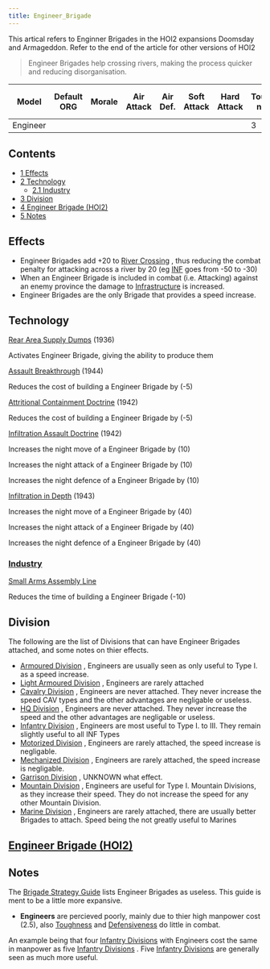 ```yaml
---
title: Engineer_Brigade
---
```


This artical refers to Enginner Brigades in the HOI2 expansions Doomsday and Armageddon. Refer to the end of the article for other versions of HOI2

> Engineer Brigades help crossing rivers, making the process quicker and reducing disorganisation.

| Model    | Default ORG | Morale | Air Attack | Air Def. | Soft Attack | Hard Attack | Tough-ness | Defens-iveness | Soft-ness |     | Cost | Build-time | Man-power | Max Speed | Supply Cons. | Fuel Cons. | Supp. | Transp. Weight | Upgrade Time Factor | Upgrade Cost Factor | Speed Cap Art | Speed Cap Eng | Speed Cap AT | Speed Cap AA |
| -------- | ----------- | ------ | ---------- | -------- | ----------- | ----------- | ---------- | -------------- | --------- | --- | ---- | ---------- | --------- | --------- | ------------ | ---------- | ----- | -------------- | ------------------- | ------------------- | ------------- | ------------- | ------------ | ------------ |
| Engineer |             |        |            |          |             |             | 3          | 5              |           |     | 4    | 45         | 2.5       | 0.5       | 0.12         | 0.1        |       |                | 0.5                 | 1.0                 |               |               |              |              |

## Contents

- [1 Effects](#Effects)
- [2 Technology](#Technology)
  - [2.1 Industry](#Industry)
- [3 Division](#Division)
- [4 Engineer Brigade (HOI2)](#Engineer_Brigade_.28HOI2.29)
- [5 Notes](#Notes)

## Effects

- Engineer Brigades add +20 to [River Crossing](/wiki/index.php?title=River_Crossing&action=edit&redlink=1 "River Crossing (page does not exist)") , thus reducing the combat penalty for attacking across a river by 20 (eg [INF](/wiki/index.php?title=INF&action=edit&redlink=1 "INF (page does not exist)") goes from -50 to -30)
- When an Engineer Brigade is included in combat (i.e. Attacking) against an enemy province the damage to [Infrastructure](/wiki/index.php?title=Infrastructure&action=edit&redlink=1 "Infrastructure (page does not exist)") is increased.
- Engineer Brigades are the only Brigade that provides a speed increase.

## Technology

[Rear Area Supply Dumps](/wiki/index.php?title=Rear_Area_Supply_Dumps&action=edit&redlink=1 "Rear Area Supply Dumps (page does not exist)") (1936)

Activates Engineer Brigade, giving the ability to produce them

[Assault Breakthrough](/wiki/index.php?title=Assault_Breakthrough&action=edit&redlink=1 "Assault Breakthrough (page does not exist)") (1944)

Reduces the cost of building a Engineer Brigade by (-5)

[Attritional Containment Doctrine](/wiki/index.php?title=Attritional_Containment_Doctrine&action=edit&redlink=1 "Attritional Containment Doctrine (page does not exist)") (1942)

Reduces the cost of building a Engineer Brigade by (-5)

[Infiltration Assault Doctrine](/wiki/index.php?title=Infiltration_Assault_Doctrine&action=edit&redlink=1 "Infiltration Assault Doctrine (page does not exist)") (1942)

Increases the night move of a Engineer Brigade by (10)

Increases the night attack of a Engineer Brigade by (10)

Increases the night defence of a Engineer Brigade by (10)

[Infiltration in Depth](/wiki/index.php?title=Infiltration_in_Depth&action=edit&redlink=1 "Infiltration in Depth (page does not exist)") (1943)

Increases the night move of a Engineer Brigade by (40)

Increases the night attack of a Engineer Brigade by (40)

Increases the night defence of a Engineer Brigade by (40)

### [Industry](/wiki/index.php?title=Industry&action=edit&redlink=1 "Industry (page does not exist)")

[Small Arms Assembly Line](/wiki/index.php?title=Small_Arms_Assembly_Line&action=edit&redlink=1 "Small Arms Assembly Line (page does not exist)")

Reduces the time of building a Engineer Brigade (-10)

## Division

The following are the list of Divisions that can have Engineer Brigades attached, and some notes on thier effects.

- [Armoured Division](/wiki/index.php?title=Armoured_Division&action=edit&redlink=1 "Armoured Division (page does not exist)") , Engineers are usually seen as only useful to Type I. as a speed increase.
- [Light Armoured Division](/wiki/index.php?title=Light_Armoured_Division&action=edit&redlink=1 "Light Armoured Division (page does not exist)") , Engineers are rarely attached
- [Cavalry Division](/wiki/Cavalry_Division "Cavalry Division") , Engineers are never attached. They never increase the speed CAV types and the other advantages are negligable or useless.
- [HQ Division](/wiki/HQ_Division "HQ Division") , Engineers are never attached. They never increase the speed and the other advantages are negligable or useless.
- [Infantry Division](/wiki/Infantry_Division "Infantry Division") , Engineers are most useful to Type I. to III. They remain slightly useful to all INF Types
- [Motorized Division](/wiki/Motorized_Division "Motorized Division") , Engineers are rarely attached, the speed increase is negligable.
- [Mechanized Division](/wiki/Mechanized_Division "Mechanized Division") , Engineers are rarely attached, the speed increase is negligable.
- [Garrison Division](/wiki/Garrison_Division "Garrison Division") , UNKNOWN what effect.
- [Mountain Division](/wiki/Mountain_Division "Mountain Division") , Engineers are useful for Type I. Mountain Divisions, as they increase their speed. They do not increase the speed for any other Mountain Division.
- [Marine Division](/wiki/Marine_Division "Marine Division") , Engineers are rarely attached, there are usually better Brigades to attach. Speed being the not greatly useful to Marines

## [Engineer Brigade (HOI2)](</wiki/Engineer_Brigade_(HOI2)> "Engineer Brigade (HOI2)")

## Notes

The [Brigade Strategy Guide](/wiki/Brigade_Strategy_Guide "Brigade Strategy Guide") lists Engineer Brigades as useless. This guide is ment to be a little more expansive.

- **Engineers** are percieved poorly, mainly due to thier high manpower cost (2.5), also [Toughness](/wiki/index.php?title=Toughness&action=edit&redlink=1 "Toughness (page does not exist)") and [Defensiveness](/wiki/index.php?title=Defensiveness&action=edit&redlink=1 "Defensiveness (page does not exist)") do little in combat.

An example being that four [Infantry Divisions](/wiki/Infantry_Division "Infantry Division") with Engineers cost the same in manpower as five [Infantry Divisions](/wiki/Infantry_Division "Infantry Division") . Five [Infantry Divisions](/wiki/Infantry_Division "Infantry Division") are generally seen as much more useful.

